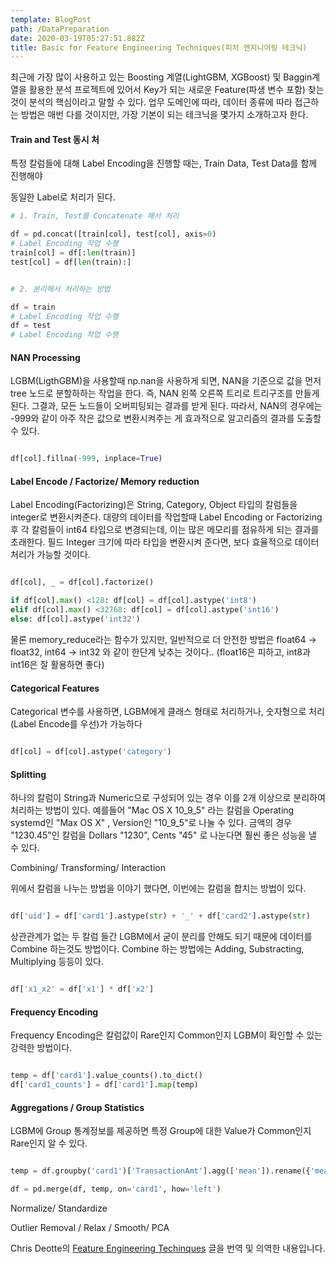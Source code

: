 ```yaml
---
template: BlogPost
path: /DataPreparation
date: 2020-03-19T05:27:51.882Z
title: Basic for Feature Engineering Techniques(피처 엔지니어링 테크닉)
---
```

최근에 가장 많이 사용하고 있는 Boosting 계열(LightGBM, XGBoost) 및 Baggin계열을 활용한 분석 프로젝트에 있어서 Key가 되는 새로운 Feature(파생 변수 포함) 찾는 것이 분석의 핵심이라고 말할 수 있다.  업무 도메인에 따라, 데이터 종류에 따라 접근하는 방법은 매번 다를 것이지만, 가장 기본이 되는 테크닉을 몇가지 소개하고자 한다. 



#### Train and Test 동시 처

특정 칼럼들에 대해 Label Encoding을 진행할 때는, Train Data, Test Data를 함께 진행해야 

동일한 Label로 처리가 된다. 


```python
# 1. Train, Test를 Concatenate 해서 처리

df = pd.concat([train[col], test[col], axis=0)
# Label Encoding 작업 수행
train[col] = df[:len(train)]
test[col] = df[len(train):]


# 2. 분리해서 처리하는 방법

df = train
# Label Encoding 작업 수행
df = test 
# Label Encoding 작업 수행
```

#### NAN Processing

LGBM(LigthGBM)을 사용할때 np.nan을 사용하게 되면, NAN을 기준으로 값을 먼저 tree 노드로 분할하하는 작업을 한다. 즉, NAN 왼쪽 오른쪽 트리로 트리구조를 만들게 된다. 그결과, 모든 노드들이 오버피팅되는 결과를 받게 된다. 따라서, NAN의 경우에는 -999와 같이 아주 작은 값으로 변환시켜주는 게 효과적으로 알고리즘의 결과를 도출할 수 있다. 

```python 

df[col].fillna(-999, inplace=True)

```  


#### Label Encode / Factorize/ Memory reduction

Label Encoding(Factorizing)은 String, Category, Object 타입의 칼럼들을 integer로 변환시켜준다. 대량의 데이터를 작업할때 Label Encoding or Factorizing 후 각 칼럼들이 int64 타입으로 변경되는데, 이는 많은 메모리를 점유하게 되는 결과를 초래한다. 필드 Integer 크기에 따라 타입을 변환시켜 준다면, 보다 효율적으로 데이터 처리가 가능할 것이다. 

```python

df[col], _ = df[col].factorize()

if df[col].max() <128: df[col] = df[col].astype('int8')
elif df[col].max() <32768: df[col] = df[col].astype('int16')
else: df[col].astype('int32')

```

물론 memory_reduce라는 함수가 있지만, 일반적으로 더 안전한 방법은 float64 -> float32, int64 -> int32 와 같이 한단계 낮추는 것이다.. (float16은 피하고, int8과 int16은 잘 활용하면 좋다)


#### Categorical Features

Categorical 변수를 사용하면, LGBM에게 클래스 형태로 처리하거나, 숫자형으로 처리(Label Encode를 우선)가 가능하다

```python

df[col] = df[col].astype('category')

```

#### Splitting

하나의 칼럼이 String과 Numeric으로 구성되어 있는 경우 이를 2개 이상으로 분리하여 처리하는 방법이 있다. 예를들어 "Mac OS X 10_9_5" 라는 칼럼을 Operating systemd인 "Max OS X" , Version인 "10_9_5"로 나눌 수 있다. 금액의 경우 "1230.45"인 칼럼을 Dollars "1230", Cents "45" 로 나눈다면 훨씬 좋은 성능을 낼 수 있다. 


Combining/ Transforming/ Interaction

위에서 칼럼을 나누는 방법을 이야기 했다면, 이번에는 칼럼을 합치는 방법이 있다. 

```python

df['uid'] = df['card1'].astype(str) + '_' + df['card2'].astype(str)

```

상관관계가 없는 두 칼럼 들간 LGBM에서 굳이 분리를 안해도 되기 때문에 데이터를 Combine 하는것도 방법이다. Combine 하는 방법에는 Adding, Substracting, Multiplying 등등이 있다.

```python

df['x1_x2' = df['x1'] * df['x2']

```

#### Frequency Encoding

Frequency Encoding은 칼럼값이 Rare인지 Common인지 LGBM이 확인할 수 있는 강력한 방법이다. 

```python

temp = df['card1'].value_counts().to_dict()
df['card1_counts'] = df['card1'].map(temp)

```


#### Aggregations / Group Statistics

LGBM에 Group 통계정보를 제공하면 특정 Group에 대한 Value가 Common인지 Rare인지 알 수 있다. 


```python

temp = df.groupby('card1')['TransactionAmt'].agg(['mean']).rename({'mean':'TransactionAmt_Card1_mean'}, axis=1)

df = pd.merge(df, temp, on='card1', how='left')


```

Normalize/ Standardize




Outlier Removal / Relax / Smooth/ PCA



Chris Deotte의  [Feature Engineering Techinques](https://www.kaggle.com/c/ieee-fraud-detection/discussion/108575) 글을 번역 및 의역한 내용입니다.
